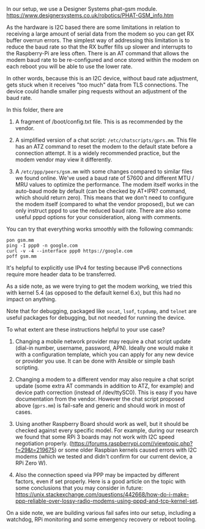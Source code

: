 In our setup, we use a Designer Systems phat-gsm module. https://www.designersystems.co.uk/robotics/PHAT-GSM_info.htm

As the hardware is I2C based there are some limitations in relation to receiving a large amount of serial data from the modem so you can get RX buffer overrun errors. The simplest way of addressing this limitation is to reduce the baud rate so that the RX buffer fills up slower and interrupts to the Raspberry-Pi are less often. There is an AT command that allows the modem baud rate to be re-configured and once stored within the modem on each reboot you will be able to use the lower rate.

In other words, because this is an I2C device, without baud rate adjustment, gets stuck when it receives "too much" data from TLS connections. The device
could handle smaller ping requests without an adjustment of the baud rate.

In this folder, there are

1. A fragment of /boot/config.txt file. This is as recommended by the vendor.

2. A simplified version of a chat script: `/etc/chatscripts/gprs.mm`. This file has an ATZ command to reset the modem to the default state before a connection attempt. It is a widely recommended practice, but the modem vendor may view it differently.

3. A `/etc/ppp/peers/gsm.mm` with some changes compared to similar files we found online. We've used a baud rate of 57600 and different MTU / MRU values to optimize the performance. The modem itself works in the auto-baud mode by default (can be checked by AT+IPR? command, which should return zero). This means that we don't need to configure the modem itself (compared to what the vendor proposed), but we can only instruct pppd to use the reduced baud rate. There are also some useful pppd options for your consideration, along with comments.

You can try that everything works smoothly with the following commands:
```
pon gsm.mm
ping -I ppp0 -n google.com
curl -v -4 --interface ppp0 https://google.com
poff gsm.mm
```

It's helpful to explicitly use IPv4 for testing because IPv6 connections require more header data to be transferred.

As a side note, as we were trying to get the modem working, we tried this with kernel 5.4 (as opposed to the default kernel 6.x), but this had no impact on anything.

Note that for debugging, packaged like `socat`, `lsof`, `tcpdump`, and `telnet` are useful packages for debugging, but not needed for running the device.

To what extent are these instructions helpful to your use case?

1. Changing a mobile network provider may require a chat script update (dial-in number, username, password, APN). Ideally one would make it with a configuration template, which you can apply for any new device or provider you use. It can be done with Ansible or simple bash scripting.

2. Changing a modem to a different vendor may also require a chat script update (some extra AT commands in addition to ATZ, for example) and device path correction (instead of /dev/ttySC0). This is easy if you have documentation from the vendor. However the chat script proposed above (`gprs.mm`) is fail-safe and generic and should work in most of cases.

3. Using another Raspberry Board should work as well, but it should be checked against every specific model. For example, during our research we found that some RPi 3 boards may not work with I2C speed negotiation properly. (https://forums.raspberrypi.com//viewtopic.php?f=29&t=219675) or some older Raspbian kernels caused errors with I2C modems (which we tested and didn't confirm for our current device, a RPi Zero W).

4. Also the connection speed via PPP may be impacted by different factors, even if set properly. Here is a good article on the topic with some conclusions that you may consider in future: https://unix.stackexchange.com/questions/442668/how-do-i-make-ppp-reliable-over-lossy-radio-modems-using-pppd-and-tcp-kernel-set.

On a side note, we are building various fail safes into our setup, including a watchdog, RPi monitoring and some emergency recovery or reboot tooling.
